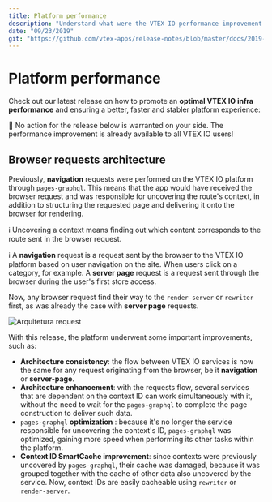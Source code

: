 ```yaml
---
title: Platform performance
description: "Understand what were the VTEX IO performance improvement key points for week 37 of 2019."
date: "09/23/2019"
git: "https://github.com/vtex-apps/release-notes/blob/master/docs/2019-week-37/platform-performance.md"
---
```


# Platform performance

Check out our latest release on how to promote an  **optimal VTEX IO infra performance** and ensuring a better, faster and stabler platform experience:

:eyes: No action for the release below is warranted on your side. The performance improvement is already available to all VTEX IO users!

## Browser requests architecture

Previously, **navigation** requests were performed on the VTEX IO platform through `pages-graphql`. This means that the app would have received the browser request and was responsible for uncovering the route's context, in addition to structuring the requested page and delivering it onto the browser for rendering.

:information_source: Uncovering a context means finding out which content corresponds to the route sent in the browser request.

:information_source: A **navigation** request is a request sent by the browser to the VTEX IO platform based on user navigation on the site. When users click on a category, for example. A **server page** request is a request sent through the browser during the user's first store access. 

Now, any browser request find their way to the `render-server` or `rewriter` first, as was already the case with **server page** requests.

![Arquitetura request](https://user-images.githubusercontent.com/52087100/65434261-e9749080-ddf4-11e9-8e78-3fc00e34d1da.png)

With this release, the platform underwent some important improvements, such as:

- **Architecture consistency**: the flow between VTEX IO services is now the same for any request originating from the browser, be it **navigation** or **server-page**. 
- **Architecture enhancement**: with the requests flow, several services that are dependent on the context ID can work simultaneously with it, without the need to wait for the `pages-graphql` to complete the page construction to deliver such data.  
- `pages-graphql` **optimization** : because it's no longer the service responsible for uncovering the context's ID, `pages-graphql` was optimized, gaining more speed when performing its other tasks within the platform. 
- **Context ID SmartCache improvement**: since contexts were previously uncovered by `pages-graphql`, their cache was damaged, because it was grouped together with the cache of other data also uncovered by the service. Now, context IDs are easily cacheable using `rewriter` or `render-server`.
